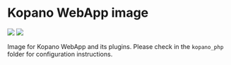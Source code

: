 # Kopano WebApp image

[![](https://images.microbadger.com/badges/image/zokradonh/kopano_webapp.svg)](https://microbadger.com/images/zokradonh/kopano_webapp "Microbadger size/labels") [![](https://images.microbadger.com/badges/version/zokradonh/kopano_webapp.svg)](https://microbadger.com/images/zokradonh/kopano_webapp "Microbadger version")

Image for Kopano WebApp and its plugins. Please check in the `kopano_php` folder for configuration instructions. 